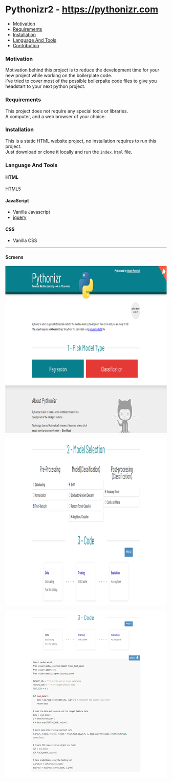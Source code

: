 
# Pythonizr2 - https://pythonizr.com


* [Motivation](#motivation)
* [Requirements](#requirements)
* [Installation](#installation)
* [Language And Tools](#language-and-tools)
* [Contribution](#contribution)

### Motivation

Motivation behind this project is to reduce the development time for your new project while working on the boilerplate code.<br />
I've tried to cover most of the possible boilerpalte code files to give you headstart to your next python project.

### Requirements
This project does not require any special tools or libraries.<br />
A computer, and a web browser of your choice.

### Installation
This is a static HTML website project, no installation requires to run this project.<br />
Just download or clone it locally and run the `index.html` file.

### Language And Tools
#### HTML

HTML5

#### JavaScript

- Vanilla Javascript
- [jquery](https://jquery.com/)

#### CSS

- Vanilla CSS

-----

#### Screens

<p align="center">
<img src="./resources/img/screens/screen1.png" alt="screen1" width="900" height="520"/>
<p>
  
  
<p align="center">
<img src="./resources/img/screens/screen2.png" alt="screen2" width="900" height="520"/>
<p>
  
  
<p align="center">
<img src="./resources/img/screens/screen3.png" alt="screen3" width="900" height="520"/>
<p>
